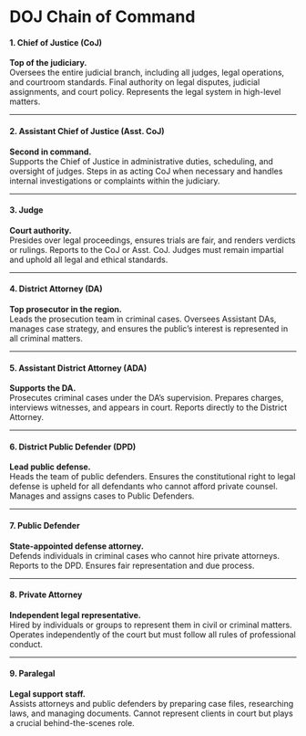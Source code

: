 # DOJ Chain of Command

#### **1. Chief of Justice (CoJ)**

**Top of the judiciary.**\
Oversees the entire judicial branch, including all judges, legal operations, and courtroom standards. Final authority on legal disputes, judicial assignments, and court policy. Represents the legal system in high-level matters.

***

#### **2. Assistant Chief of Justice (Asst. CoJ)**

**Second in command.**\
Supports the Chief of Justice in administrative duties, scheduling, and oversight of judges. Steps in as acting CoJ when necessary and handles internal investigations or complaints within the judiciary.

***

#### **3. Judge**

**Court authority.**\
Presides over legal proceedings, ensures trials are fair, and renders verdicts or rulings. Reports to the CoJ or Asst. CoJ. Judges must remain impartial and uphold all legal and ethical standards.

***

#### **4. District Attorney (DA)**

**Top prosecutor in the region.**\
Leads the prosecution team in criminal cases. Oversees Assistant DAs, manages case strategy, and ensures the public’s interest is represented in all criminal matters.

***

#### **5. Assistant District Attorney (ADA)**

**Supports the DA.**\
Prosecutes criminal cases under the DA’s supervision. Prepares charges, interviews witnesses, and appears in court. Reports directly to the District Attorney.

***

#### **6. District Public Defender (DPD)**

**Lead public defense.**\
Heads the team of public defenders. Ensures the constitutional right to legal defense is upheld for all defendants who cannot afford private counsel. Manages and assigns cases to Public Defenders.

***

#### **7. Public Defender**

**State-appointed defense attorney.**\
Defends individuals in criminal cases who cannot hire private attorneys. Reports to the DPD. Ensures fair representation and due process.

***

#### **8. Private Attorney**

**Independent legal representative.**\
Hired by individuals or groups to represent them in civil or criminal matters. Operates independently of the court but must follow all rules of professional conduct.

***

#### **9. Paralegal**

**Legal support staff.**\
Assists attorneys and public defenders by preparing case files, researching laws, and managing documents. Cannot represent clients in court but plays a crucial behind-the-scenes role.
